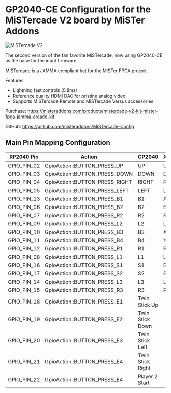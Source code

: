 # GP2040-CE Configuration for the MiSTercade V2 board by MiSTer Addons

![MiSTercade V2](assets/MistercadeV2.jpg)

The second version of the fan favorite MiSTercade, now using GP2040-CE as the base for the input firmware.

MiSTercade is a JAMMA compliant hat for the MiSTer FPGA project. 

Features

* Lightning fast controls (0.8ms)
* Reference quality HDMI DAC for pristine analog video
* Supports MiSTercade Remote and MiSTercade Versus accessories


Purchase: https://misteraddons.com/products/mistercade-v2-kit-mister-fpga-jamma-arcade-kit

GitHub: https://github.com/misteraddons/MiSTercade-Config

## Main Pin Mapping Configuration

| RP2040 Pin | Action                        | GP2040 | Xinput | Switch | PS3/4/5  | Dinput | Arcade |
|------------|-------------------------------|--------|--------|--------|----------|--------|--------|
| GPIO_PIN_02| GpioAction::BUTTON_PRESS_UP   | UP     | UP     | UP      | UP      | UP     | UP     |
| GPIO_PIN_03| GpioAction::BUTTON_PRESS_DOWN | DOWN   | DOWN   | DOWN    | DOWN    | DOWN   | DOWN   |
| GPIO_PIN_04| GpioAction::BUTTON_PRESS_RIGHT| RIGHT  | RIGHT  | RIGHT   | RIGHT   | RIGHT  | RIGHT  |
| GPIO_PIN_05| GpioAction::BUTTON_PRESS_LEFT | LEFT   | LEFT   | LEFT    | LEFT    | LEFT   | LEFT   |
| GPIO_PIN_13| GpioAction::BUTTON_PRESS_B1   | B1     | A      | B       | Cross   | 2      | K1     |
| GPIO_PIN_06| GpioAction::BUTTON_PRESS_B2   | B2     | B      | A       | Circle  | 3      | K2     |
| GPIO_PIN_07| GpioAction::BUTTON_PRESS_R2   | R2     | RT     | ZR      | R2      | 8      | K3     |
| GPIO_PIN_09| GpioAction::BUTTON_PRESS_L2   | L2     | LT     | ZL      | L2      | 7      | K4     |
| GPIO_PIN_10| GpioAction::BUTTON_PRESS_B3   | B3     | X      | Y       | Square  | 1      | P1     |
| GPIO_PIN_11| GpioAction::BUTTON_PRESS_B4   | B4     | Y      | X       | Triangle| 4      | P2     |
| GPIO_PIN_12| GpioAction::BUTTON_PRESS_R1   | R1     | RB     | R       | R1      | 6      | P3     |
| GPIO_PIN_08| GpioAction::BUTTON_PRESS_L1   | L1     | LB     | L       | L1      | 5      | P4     |
| GPIO_PIN_16| GpioAction::BUTTON_PRESS_S1   | S1     | Back   | Minus   | Select  | 9      | Coin   |
| GPIO_PIN_17| GpioAction::BUTTON_PRESS_S2   | S2     | Start  | Plus    | Start   | 10     | Start  |
| GPIO_PIN_14| GpioAction::BUTTON_PRESS_L3   | L3     | LS     | LS      | L3      | 11     | LS     |
| GPIO_PIN_15| GpioAction::BUTTON_PRESS_R3   | R3     | RS     | RS      | R3      | 12     | RS     |
| GPIO_PIN_18| GpioAction::BUTTON_PRESS_E1   | Twin Stick Up | | | | | |
| GPIO_PIN_19| GpioAction::BUTTON_PRESS_E2   | Twin Stick Down | | | | | |
| GPIO_PIN_20| GpioAction::BUTTON_PRESS_E3   | Twin Stick Left | | | | | |
| GPIO_PIN_21| GpioAction::BUTTON_PRESS_E4   | Twin Stick Right | | | | | |
| GPIO_PIN_22| GpioAction::BUTTON_PRESS_E4   | Player 2 Start | | | | | |